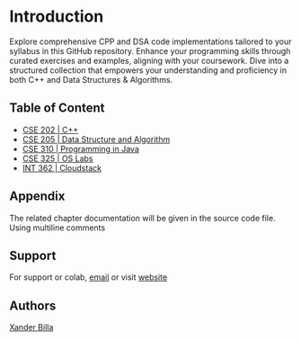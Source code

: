 # Introduction

Explore comprehensive CPP and DSA code implementations tailored to your syllabus in this GitHub repository. Enhance your programming skills through curated exercises and examples, aligning with your coursework. Dive into a structured collection that empowers your understanding and proficiency in both C++ and Data Structures & Algorithms.

## Table of Content

- [CSE 202 | C++](https://github.com/xanderbilla/LPU-Academics/tree/main/Navs/CSE202/CSE202.md)
- [CSE 205 | Data Structure and Algorithm](https://github.com/xanderbilla/LPU-Academics/tree/main/Navs/CSE205/CSE205.md)
- [CSE 310 | Programming in Java](https://github.com/xanderbilla/LPU-Academics/tree/main/Navs/CSE310/CSE310.md)
- [CSE 325 | OS Labs](https://github.com/xanderbilla/LPU-Academics/tree/main/Navs/CSE325/CSE325.md)
- [INT 362 | Cloudstack](https://github.com/xanderbilla/LPU-Academics/tree/main/Navs/INT362/INT362.md)

## Appendix

The related chapter documentation will be given in the source code file. Using multiline comments

## Support

For support or colab, [email](mailto:dev.xanderbilla@gmail.com) or visit [website](https://xanderbilla.com)

## Authors

[Xander Billa](https://xanderbilla.com)
